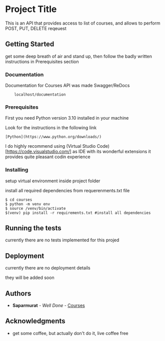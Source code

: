 # Project Title

This is an API that provides access to list of courses, and allows to perform POST, PUT, DELETE reqeuest

## Getting Started

get some deep breath of air and stand up, then follow the badly written instructions in Prerequisites section


### Documentation

Documentation for Courses API was made Swagger/ReDocs

```
    localhost/documentation
```

### Prerequisites

First you need Python version 3.10 installed in your machine

Look for the instructions in the following link

```
[Python](https://www.python.org/downloads/)
```

I do highly recommend using (Virtual Studio Code)[https://code.visualstudio.com/] as IDE with its wonderful extensions it provides quite pleasant codin experience

### Installing

setup virtual environment inside project folder

install all required dependencies from requerenments.txt file

```
$ cd courses
$ python -m venv env
$ source /venv/bin/activate
$(venv) pip install -r requirements.txt #install all dependencies
```

## Running the tests

currently there are no tests implemented for this projed

## Deployment

currently there are no deployment details

they will be added soon

## Authors

* **Saparmurat** - *Well Done* - [Courses](https://github.com/Saparmurat09/courses)

## Acknowledgments

* get some coffee, but actually don't do it, live coffee free
